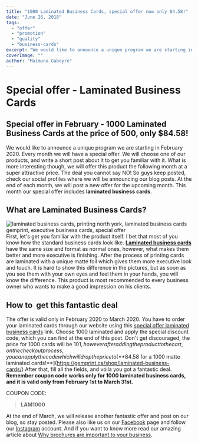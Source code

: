 ```yaml
---
title: "1000 Laminated Business Cards, special offer now only 84.58!"
date: "June 26, 2018"
tags:
  - "offer"
  - "promotion"
  - "quality"
  - "business-cards"
excerpt: "We would like to announce a unique program we are starting in February 2020. Every month we will have a special offer. We will choose one of our products, and write a short post about it to get you familiar with it."
coverImage: ""
author: "Maimuna Gabeyre"
---
```


# Special offer - Laminated Business Cards

## Special offer in February - 1000 Laminated Business Cards at the price of 500, only **$84.58!**

We would like to announce a unique program we are starting in February 2020. Every month we will have a special offer. We will choose one of our products, and write a short post about it to get you familiar with it. What is more interesting though, we will offer this product the following month at a super attractive price. The deal you cannot say NO! So guys keep posted, check our social profiles where we will be announcing our blog posts. At the end of each month, we will post a new offer for the upcoming month. This month our special offer includes **laminated business cards**.

## What are Laminated Business Cards?

![laminated business cards, printing north york, laminated business cards gemprint, executive business cards, special offer](images/34793123_1973787942672449_5377455064984059904_n-e1530029816622-300x135.jpg)First, let's get you familiar with the product itself. I bet that most of you know how the standard business cards look like. [**Laminated business cards**](https://gemprint.ca/shop/laminated-business-cards/) have the same size and format as normal ones, however, what makes them better and more executive is finishing. After the process of printing cards are laminated with a unique matte foil which gives them more executive look and touch. It is hard to show this difference in the pictures, but as soon as you see them with your own eyes and feel them in your hands, you will know the difference. This product is most recommended to every business owner who wants to make a good impression on his clients.

## How to  get this fantastic deal

The offer is valid only in February 2020 to March 2020. You have to order your laminated cards through our website using this [special offer laminated business cards](https://gemprint.ca/shop/laminated-business-cards/) link. Choose 1000 laminated and apply the special discount code, which you can find at the end of this post. Don't get discouraged, the price for 1000 cards will be $101, however after adding the product to the cart, on the checkout process, you can apply the code which will drop the price to [**$84.58 for a 1000 matte laminated cards!**](https://gemprint.ca/shop/laminated-business-cards/) After that, fill all the fields, and voila you got a fantastic deal. **Remember coupon code works only for 1000 laminated business cards, and it is valid only from February 1st to March 31st.**

COUPON CODE:

> **LAM1000**

At the end of March, we will release another fantastic offer and post on our blog, so stay posted. Please also like us on our [Facebook](https://www.facebook.com/GemprintGTA/) page and follow our [Instagram](https://www.instagram.com/gemprint_gta/) account. And if you want to know more read our amazing article about [Why brochures are important to your business](https://gemprint.ca/blog/brochures-important-business/).
